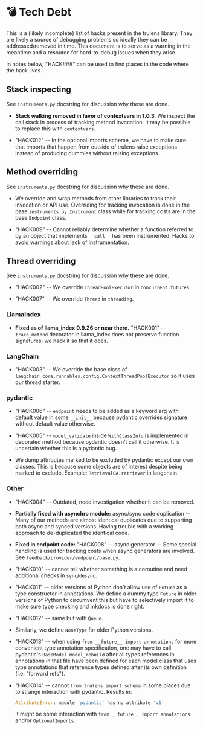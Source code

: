 # 💣 Tech Debt

This is a (likely incomplete) list of hacks present in the trulens library.
They are likely a source of debugging problems so ideally they can be
addressed/removed in time. This document is to serve as a warning in the
meantime and a resource for hard-to-debug issues when they arise.

In notes below, "HACK###" can be used to find places in the code where the hack
lives.

## Stack inspecting

See `instruments.py` docstring for discussion why these are done.

- __Stack walking removed in favor of contextvars in 1.0.3__. We inspect the
  call stack in process of tracking method invocation. It may be possible to
  replace this with `contextvars`.

- "HACK012" -- In the optional imports scheme, we have to make sure that imports
  that happen from outside of trulens raise exceptions instead of
  producing dummies without raising exceptions.

## Method overriding

See `instruments.py` docstring for discussion why these are done.

- We override and wrap methods from other libraries to track their invocation or
  API use. Overriding for tracking invocation is done in the base
  `instruments.py:Instrument` class while for tracking costs are in the base
  `Endpoint` class.

- "HACK009" -- Cannot reliably determine whether a function referred to by an
  object that implements `__call__` has been instrumented. Hacks to avoid
  warnings about lack of instrumentation.

## Thread overriding

See `instruments.py` docstring for discussion why these are done.

- "HACK002" -- We override `ThreadPoolExecutor` in `concurrent.futures`.

- "HACK007" -- We override `Thread` in `threading`.

### LlamaIndex

- __Fixed as of llama_index 0.9.26 or near there.__ "HACK001" -- `trace_method`
  decorator in llama_index does not preserve function signatures; we hack it so
  that it does.

### LangChain

- "HACK003" -- We override the base class of
  `langchain_core.runnables.config.ContextThreadPoolExecutor` so it uses our
  thread starter.

### pydantic

- "HACK006" -- `endpoint` needs to be added as a keyword arg with default value
  in some `__init__` because pydantic overrides signature without default value
  otherwise.

- "HACK005" -- `model_validate` inside `WithClassInfo` is implemented in
  decorated method because pydantic doesn't call it otherwise. It is uncertain
  whether this is a pydantic bug.

- We dump attributes marked to be excluded by pydantic except our own classes.
  This is because some objects are of interest despite being marked to exclude.
  Example: `RetrievalQA.retriever` in langchain.

### Other

- "HACK004" -- Outdated, need investigation whether it can be removed.

- __Partially fixed with asynchro module:__ async/sync code duplication -- Many
  of our methods are almost identical duplicates due to supporting both async
  and synced versions. Having trouble with a working approach to de-duplicated
  the identical code.

- __Fixed in endpoint code:__ "HACK008" -- async generator -- Some special
  handling is used for tracking costs when async generators are involved. See
  `feedback/provider/endpoint/base.py`.

- "HACK010" -- cannot tell whether something is a coroutine and need additional
  checks in `sync`/`desync`.

- "HACK011" -- older versions of Python don't allow use of `Future` as a type constructor
  in annotations. We define a dummy type `Future` in older versions of Python to
  circumvent this but have to selectively import it to make sure type checking
  and mkdocs is done right.

- "HACK012" -- same but with `Queue`.

- Similarly, we define `NoneType` for older Python versions.

- "HACK013" -- when using `from __future__ import annotations` for more
  convenient type annotation specification, one may have to call pydantic's
  `BaseModel.model_rebuild` after all types references in annotations in that file
  have been defined for each model class that uses type annotations that
  reference types defined after its own definition (i.e. "forward refs").

- "HACK014" -- cannot `from trulens import schema` in some places due to
  strange interaction with pydantic. Results in:

    ```python
    AttributeError: module 'pydantic' has no attribute 'v1'
    ```

    It might be some interaction with `from __future__ import annotations` and/or
    `OptionalImports`.
